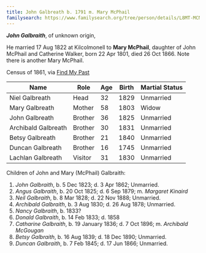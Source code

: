 ```yaml
---
title: John Galbreath b. 1791 m. Mary McPhail
familysearch: https://www.familysearch.org/tree/person/details/L8MT-MCN
---
```

***John Galbraith***, of unknown origin,

He married 17 Aug 1822 at Kilcolmonell to **Mary McPhail**, daughter of John McPhail and Catherine Walker, born 22 Apr 1801, died 26 Oct 1866.  Note there is another Mary McPhail.

Census of 1861, via [Find My Past](https://www.findmypast.com/transcript?id=GBC/1861/0022460336&expand=true)

| Name | Role | Age | Birth | Martial Status |
|------|------|-----|------------|----------------|
| Niel Galbreath | Head | 32 | 1829 | Unmarried |
| Mary Galbreath | Mother | 58 | 1803 | Widow | 
| John Galbreath | Brother | 36 | 1825 | Unmarried |
| Archibald Galbreath | Brother | 30 | 1831 | Unmarried |
| Betsy Galbreath | Brother | 21 | 1840 | Unmarried |
| Duncan Galbreath | Brother | 16 | 1745 | Unmarried |
| Lachlan Galbreath | Visitor | 31 | 1830 | Unmarried |

Children of John and Mary (McPhail) Galbraith:

1. *John Galbraith*, b. 5 Dec 1823; d. 3 Apr 1862; Unmarried.
2. *Angus Galbraith*, b. 20 Oct 1825; d. 6 Sep 1879; m. *Margaret Kinaird*
3. *Neil Galbraith*, b. 8 Mar 1828; d. 22 Nov 1888; Unmarried.
4. *Archibald Galbraith*, b. 3 Aug 1830; d. 26 Aug 1878; Unmarried.
5. *Nancy Galbraith*, b. 1833?
6. *Donald Galbraith*, b. 14 Feb 1833; d. 1858
7. *Catharine Galbraith*, b. 19 January 1836; d. 7 Oct 1896; m. *Archibald McGougan*
8. *Betsy Galbraith*, b. 16 Aug 1839; d. 18 Dec 1890; Unmarried.
9. *Duncan Galbraith*, b. 7 Feb 1845; d. 17 Jun 1866; Unmarried.


[^mary-mcphail-burial]: Find a Grave, database and images (https://www.findagrave.com/memorial/92284396/mary-galbraith: accessed 14 November 2022), memorial page for Mary McPhail Galbraith (1771–1863), Find a Grave Memorial ID 92284396, citing Largnahension Graveyard, Lochgilphead, Argyll and Bute, Scotland; Maintained by Whit Larson (contributor 47856003) .
